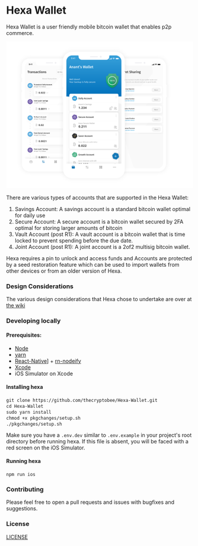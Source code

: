 # Hexa Wallet

Hexa Wallet is a user friendly mobile bitcoin wallet that enables p2p commerce.

![Hexa Wallet](hexa.png)

There are various types of accounts that are supported in the Hexa Wallet:

1. Savings Account: A savings account is a standard bitcoin wallet optimal for daily use
2. Secure Account: A secure account is a bitcoin wallet secured by 2FA optimal for storing larger amounts of bitcoin
3. Vault Account (post R1): A vault account is a bitcoin wallet that is time locked to prevent spending before the due date.
4. Joint Account (post R1): A joint account is a 2of2 multisig bitcoin wallet.

Hexa requires a pin to unlock and access funds and Accounts are protected by a seed restoration feature which can be used to import wallets from other devices or from an older version of Hexa.

### Design Considerations

The various design considerations that Hexa chose to undertake are over at [the wiki](https://github.com/thecryptobee/Hexa-Wallet/wiki/Design-Considerations)

### Developing locally

#### Prerequisites:
- [Node](https://nodejs.org/en/)
- [yarn](https://www.npmjs.com/package/yarn)
- [React-Native](https://www.npmjs.com/package/react-native)] + [rn-nodeify](https://www.npmjs.com/package/rn-nodeify)
- [Xcode](https://developer.apple.com/xcode/)
- iOS Simulator on Xcode

#### Installing hexa
```
git clone https://github.com/thecryptobee/Hexa-Wallet.git
cd Hexa-Wallet
sudo yarn install
chmod +x pkgchanges/setup.sh
./pkgchanges/setup.sh
```

Make sure you have a `.env.dev` similar to `.env.example` in your project's root directory before running hexa. If this file is absent, you will be faced with a red screen on the iOS Simulator.

#### Running hexa
```
npm run ios
```

### Contributing
Please feel free to open a pull requests and issues with bugfixes and suggestions.

### License
[LICENSE](LICENSE)
